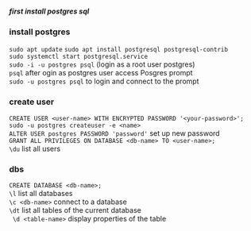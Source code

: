 ##### first install postgres sql <br/>

### install postgres
```sudo apt update```
```sudo apt install postgresql postgresql-contrib``` <br/>
```sudo systemctl start postgresql.service``` <br/>
```sudo -i -u postgres psql``` (login as a root user postgres) <br/>
```psql``` after ogin as postgres user access Posgres prompt <br/>
```sudo -u postgres psql``` to login and connect to the prompt <br/>

### create user
```CREATE USER <user-name> WITH ENCRYPTED PASSWORD '<your-password>';```<br/>
```sudo -u postgres createuser -e <name>```<br/>
```ALTER USER postgres PASSWORD 'password'``` set up new password<br/>
```GRANT ALL PRIVILEGES ON DATABASE <db-name> TO <user-name>;```<br/>
```\du``` list all users <br/>


### dbs
```CREATE DATABASE <db-name>;``` <br/>
``` \l ``` list all databases <br/>
```\c <db-name>``` connect to a database <br/>
```\dt``` list all tables of the current database <br/>
``` \d <table-name>``` display properties of the table <br/>
